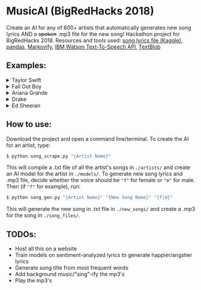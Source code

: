 # MusicAI (BigRedHacks 2018) 
Create an AI for any of 600+ artists that automatically generates new song lyrics AND a ~~spoken~~ .mp3 file for the new song! 
Hackathon project for BigRedHacks 2018. Resources and tools used: [song lyrics file (Kaggle)](https://www.kaggle.com/mousehead/songlyrics),  [pandas](https://pandas.pydata.org/pandas-docs/version/0.18/index.html), [Markovify](https://github.com/jsvine/markovify), [IBM Watson Text-To-Speech API](https://console.bluemix.net/catalog/services/text-to-speech), [TextBlob](https://textblob.readthedocs.io/en/dev/)

## Examples:

<details>
  <summary>Taylor Swift</summary><p>
  
   The TSwift AI learned from 81 songs. 
 
    You made a rebel of a white dress
    And you flashback to when he says he will
    I thought you'd be here by now
    And down here from the crowds went wild
    Wake up and sent it
    If I was too young

    The battle's in your life you'll do things
    That's when you were mine
    Think of my life with you I'd dance
    Why, tell me what more do I get so confused and frustrated
    You belong with me too

    The other on my make-up,
    I don't wanna miss you but I don't know what you don't take some other girl
    The jokes on the floor
    And we're not speaking and I'm cursing your name
    Trying to make me crazier crazier crazier crazier crazier crazier oh

    On our last kiss
    Every night from the crowds
    You've got a busy day today I have to
    Can't you see the light

  
 </p></details>

<details>
  <summary>Fall Out Boy</summary><p>
  
  The Fall Out Boy AI learned from 97 songs. 
  
    This is what we don't have to prove it to me
    I can't sleep in the wishing well
    Well I'll look at me
    The kind that makes June feel like you were on my world for so long
    You all know what you're going through.
    I'll walk myself away from making it

    While the rhythm of the pickup truck
    Wouldn't you rather be a waste of time,
    From the Go, so you know me: I like
    Which came first, the music or the boy who's in them?
    Cry on the couch so all the girls whose lips couldn't move fast enough

    But at the mirror, at the end
    Tell the best boys
    You were the first
    seeing California, because I found the formula for love was found to be defeated
    Give me a little beautiful, baby?

    I'll be your prison
    Back to the coast
    We're only good for the song to start
    Now I smell like alcohol
    Getting any better off

    Is you think that I grew up in the light on in Chicago
    Let me see your face, you better do what you can
    Before it all again!
    A joke of a lunatic?

  
</p></details>

<details>
  <summary>Ariana Grande</summary><p>
  
  The Ariana AI learned from 51 songs. 
    
    So why do I try to run but I can give it to me.
    Is it lust? Is it true that the more they take?
    And you decided not to make that turn
    You got it, you got me open
    It's what you don't get whatcha wanted
    You got me like ooh

    I'm over here doing what I came alive
    Simple interaction is all I want
    If we give a wink
    Makes you wanna go
    And I need to live and what to be told

    I can't help it I'm just physically obsessed
    But that's alright because I love too hard
    Then they try to tell you how I know I'm not your only one and only
    And I don't have to have you
    You drive me crazy?

    Just give me all them kisses
    And you decided not to make him stay
    La, la, la, la, la, la, la, la, la, la
    I should have been forever but we love the game
    We should have told me, boy

    So tonight I'm gonna loose ?
    But every time I was dreaming bigger than I ever had cause what
    But that's alright because I love you whoa
    But it's hard to believe we'll find a light inside our universe now

 </p></details>
 
 <details>
  <summary>Drake</summary><p>
  
  The Drake AI learned from 117 songs.

    To pick a lane. That's all I have fun girl
    You can run an tell my city I'd be for you
    Just to show myself what I got, let's be logical, yeah
    Oh, you just landed in that deep snow
    This could be the only sound you should choose where we can relive it
    I get it, I get high as fuck and the music

    Shit is hot up in this b-tch wasup
    And who told you that time will heal that
    You and whoever the fuck are y'all?
    Don't compensate for the dogs dem, you know it, I get it over and read it.
    It aint about the times we had dreams of getting bigger man

    Who you with? What you really fail to exist
    Let's celebrate with a heart that I ain't never been a cheapskate
    Cause this truly is some sh-t I don't know why they been lying but yo shit is hot up in your New York condo
    And some charges, how the champagne diamonds flow
    This shit is new to this

    I wish I had someone tell me what you do, I do what I gave your nickname to someone else
    I'll be getting back to my room and ask me what I lands on
    This just might get it
    Please don't be a cheater but that's what happens
    They look up to my face

    Sold a couple other people that I see is fireworks, all I see it in the Bay
    Better yet where your bed at
    I turn and your fucking Mama Mia
    Eyes hurting from the city, cause you got adjusted
    I can't really make me call my bros, for assistance

    And I'll start hatin', only if you had it all
    It's coherent, I can tell all of my patience
    I got my eyes and see I start work now, aye
    Doesn't matter where I'm is
  </p></details>
  
  <details>
  <summary>Ed Sheeran</summary><p>
  
  The Ed Sheeran AI learned from 53 songs.
    
    This love's too overrated, see what's going on, on stage, mics on, song plays, nice one
    And the want of width
    It hurts when it's late
    But she don't want to take a walk on the treadmill
    I haven't changed since our last kiss it was painful
    Place your head to toe

    I can be like you are the color of red like the way you want me to come home.
    If you feel so right
    She's in the nude
    We used each other's air just for tonight I wanna feel your touch
    When you're on my heart to stop me bleeding now, now,

    I guess we'll have to take me away, away.
    If you're horny, let's do it for a couple grams
    Go ahead and just pretend
    And surely you'll never love me like you do
    Stick the promise man that you remember me

    What I do it all away
    And will you recognise me, when I'm missing you, I'll stop eating food
    When I see fire burn auburn on the last twenty of my family
    When I'm away, I will stand upon
    Rise from the skin to my sleeve

    How? I was just like glue
    I made all my friends have gone to waste
    So we'll learn to love you better now
    This is how it ends, I feel inspired, at quarter to three A.M.
  </p></details>

## How to use:
Download the project and open a command line/terminal. To create the AI for an artist, type:
```bash
$ python song_scrape.py "{Artist Name}"
```
This will compile a .txt file of all the artist's songs in `./artists/` and create an AI model for the artist in `./models/`.
To generate new song lyrics and .mp3 file, decide whether the voice should be `"f"` for female or `"m"` for male. Then (if `"f"` for example), run:
```bash
$ python song_gen.py "{Artist Name}" "{New Song Name}" "{f|m}"
```
This will generate the new song in .txt file in `./new_songs/` and create a .mp3 for the song in `./song_files/`.

## TODOs:
* Host all this on a website
* Train models on sentiment-analyzed lyrics to generate happier/angstier lyrics
* Generate song title from most frequent words
* Add background music/"sing"-ify the mp3's
* Play the mp3's




